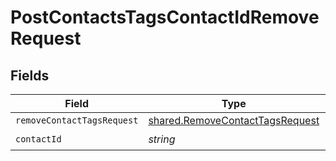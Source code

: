 # PostContactsTagsContactIdRemoveRequest


## Fields

| Field                                                                                     | Type                                                                                      | Required                                                                                  | Description                                                                               |
| ----------------------------------------------------------------------------------------- | ----------------------------------------------------------------------------------------- | ----------------------------------------------------------------------------------------- | ----------------------------------------------------------------------------------------- |
| `removeContactTagsRequest`                                                                | [shared.RemoveContactTagsRequest](../../../sdk/models/shared/removecontacttagsrequest.md) | :heavy_minus_sign:                                                                        | N/A                                                                                       |
| `contactId`                                                                               | *string*                                                                                  | :heavy_check_mark:                                                                        | N/A                                                                                       |